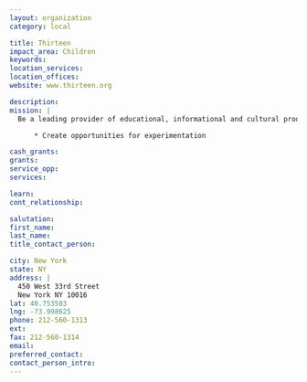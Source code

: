 ```yaml
---
layout: organization
category: local

title: Thirteen
impact_area: Children
keywords: 
location_services: 
location_offices: 
website: www.thirteen.org

description: 
mission: |
  Be a leading provider of educational, informational and cultural products and services, using all media, which: Reflect and respect a diverse and complex world, Serve the underserved, Offer cultural enrichment, Facilitate responsible citizenship, Adhere to the highest standards of artistic and editorial integrity

      * Create opportunities for experimentation

cash_grants: 
grants: 
service_opp: 
services: 

learn: 
cont_relationship: 

salutation: 
first_name: 
last_name: 
title_contact_person: 

city: New York
state: NY
address: |
  450 West 33rd Street  
  New York NY 10016
lat: 40.753503
lng: -73.998625
phone: 212-560-1313
ext: 
fax: 212-560-1314
email: 
preferred_contact: 
contact_person_intro: 
---
```

